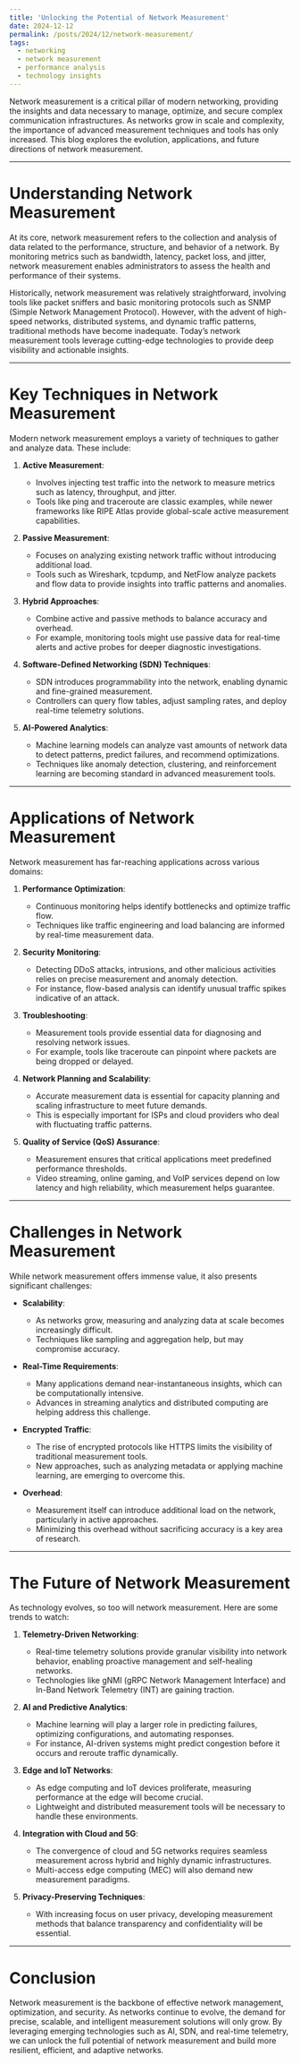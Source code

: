 ```yaml
---
title: 'Unlocking the Potential of Network Measurement'
date: 2024-12-12
permalink: /posts/2024/12/network-measurement/
tags:
  - networking
  - network measurement
  - performance analysis
  - technology insights
---
```


Network measurement is a critical pillar of modern networking, providing the insights and data necessary to manage, optimize, and secure complex communication infrastructures. As networks grow in scale and complexity, the importance of advanced measurement techniques and tools has only increased. This blog explores the evolution, applications, and future directions of network measurement.

---

**Understanding Network Measurement**
======

At its core, network measurement refers to the collection and analysis of data related to the performance, structure, and behavior of a network. By monitoring metrics such as bandwidth, latency, packet loss, and jitter, network measurement enables administrators to assess the health and performance of their systems.

Historically, network measurement was relatively straightforward, involving tools like packet sniffers and basic monitoring protocols such as SNMP (Simple Network Management Protocol). However, with the advent of high-speed networks, distributed systems, and dynamic traffic patterns, traditional methods have become inadequate. Today’s network measurement tools leverage cutting-edge technologies to provide deep visibility and actionable insights.

---

**Key Techniques in Network Measurement**
======

Modern network measurement employs a variety of techniques to gather and analyze data. These include:

1. **Active Measurement**:
   - Involves injecting test traffic into the network to measure metrics such as latency, throughput, and jitter.
   - Tools like ping and traceroute are classic examples, while newer frameworks like RIPE Atlas provide global-scale active measurement capabilities.

2. **Passive Measurement**:
   - Focuses on analyzing existing network traffic without introducing additional load.
   - Tools such as Wireshark, tcpdump, and NetFlow analyze packets and flow data to provide insights into traffic patterns and anomalies.

3. **Hybrid Approaches**:
   - Combine active and passive methods to balance accuracy and overhead.
   - For example, monitoring tools might use passive data for real-time alerts and active probes for deeper diagnostic investigations.

4. **Software-Defined Networking (SDN) Techniques**:
   - SDN introduces programmability into the network, enabling dynamic and fine-grained measurement.
   - Controllers can query flow tables, adjust sampling rates, and deploy real-time telemetry solutions.

5. **AI-Powered Analytics**:
   - Machine learning models can analyze vast amounts of network data to detect patterns, predict failures, and recommend optimizations.
   - Techniques like anomaly detection, clustering, and reinforcement learning are becoming standard in advanced measurement tools.

---

**Applications of Network Measurement**
======

Network measurement has far-reaching applications across various domains:

1. **Performance Optimization**:
   - Continuous monitoring helps identify bottlenecks and optimize traffic flow.
   - Techniques like traffic engineering and load balancing are informed by real-time measurement data.

2. **Security Monitoring**:
   - Detecting DDoS attacks, intrusions, and other malicious activities relies on precise measurement and anomaly detection.
   - For instance, flow-based analysis can identify unusual traffic spikes indicative of an attack.

3. **Troubleshooting**:
   - Measurement tools provide essential data for diagnosing and resolving network issues.
   - For example, tools like traceroute can pinpoint where packets are being dropped or delayed.

4. **Network Planning and Scalability**:
   - Accurate measurement data is essential for capacity planning and scaling infrastructure to meet future demands.
   - This is especially important for ISPs and cloud providers who deal with fluctuating traffic patterns.

5. **Quality of Service (QoS) Assurance**:
   - Measurement ensures that critical applications meet predefined performance thresholds.
   - Video streaming, online gaming, and VoIP services depend on low latency and high reliability, which measurement helps guarantee.

---

**Challenges in Network Measurement**
======

While network measurement offers immense value, it also presents significant challenges:

- **Scalability**:
  - As networks grow, measuring and analyzing data at scale becomes increasingly difficult.
  - Techniques like sampling and aggregation help, but may compromise accuracy.

- **Real-Time Requirements**:
  - Many applications demand near-instantaneous insights, which can be computationally intensive.
  - Advances in streaming analytics and distributed computing are helping address this challenge.

- **Encrypted Traffic**:
  - The rise of encrypted protocols like HTTPS limits the visibility of traditional measurement tools.
  - New approaches, such as analyzing metadata or applying machine learning, are emerging to overcome this.

- **Overhead**:
  - Measurement itself can introduce additional load on the network, particularly in active approaches.
  - Minimizing this overhead without sacrificing accuracy is a key area of research.

---

**The Future of Network Measurement**
======

As technology evolves, so too will network measurement. Here are some trends to watch:

1. **Telemetry-Driven Networking**:
   - Real-time telemetry solutions provide granular visibility into network behavior, enabling proactive management and self-healing networks.
   - Technologies like gNMI (gRPC Network Management Interface) and In-Band Network Telemetry (INT) are gaining traction.

2. **AI and Predictive Analytics**:
   - Machine learning will play a larger role in predicting failures, optimizing configurations, and automating responses.
   - For instance, AI-driven systems might predict congestion before it occurs and reroute traffic dynamically.

3. **Edge and IoT Networks**:
   - As edge computing and IoT devices proliferate, measuring performance at the edge will become crucial.
   - Lightweight and distributed measurement tools will be necessary to handle these environments.

4. **Integration with Cloud and 5G**:
   - The convergence of cloud and 5G networks requires seamless measurement across hybrid and highly dynamic infrastructures.
   - Multi-access edge computing (MEC) will also demand new measurement paradigms.

5. **Privacy-Preserving Techniques**:
   - With increasing focus on user privacy, developing measurement methods that balance transparency and confidentiality will be essential.

---

**Conclusion**
======

Network measurement is the backbone of effective network management, optimization, and security. As networks continue to evolve, the demand for precise, scalable, and intelligent measurement solutions will only grow. By leveraging emerging technologies such as AI, SDN, and real-time telemetry, we can unlock the full potential of network measurement and build more resilient, efficient, and adaptive networks.
